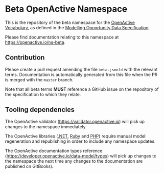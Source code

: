 # Beta OpenActive Namespace
This is the repository of the beta namespace for the [OpenActive Vocabulary](https://www.openactive.io/ns/), as defined in the [Modelling Opportunity Data Specification](https://www.openactive.io/modelling-opportunity-data/).

Please find documentation relating to this namespace at https://openactive.io/ns-beta.

## Contribution

Please create a pull request amending the file `beta.jsonld` with the relevant terms. Documentation is automatically generated from this file when the PR is merged with the `master` branch.

Note that all beta terms **MUST** reference a GitHub issue on the repository of the specification to which they relate.

## Tooling dependencies

The OpenActive validator (https://validator.openactive.io) will pick up changes to the namespace immediately.

The OpenActive libraries ([.NET](https://github.com/openactive/OpenActive.NET), [Ruby](https://github.com/openactive/models-ruby) and [PHP](https://github.com/openactive/models-php)) require manual model regeneration and republishing in order to include any namespace updates.

The OpenActive documentation types reference (https://developer.openactive.io/data-model/types) will pick up changes to the namespace the next time any changes to the documentation are published on GitBooks).
